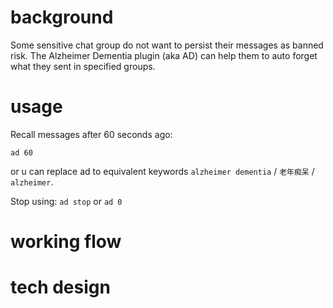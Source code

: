 # background

Some sensitive chat group do not want to persist their messages as banned risk. 
The Alzheimer Dementia plugin (aka AD) can help them to auto forget what they sent in specified groups.

# usage

Recall messages after 60 seconds ago:

```text
ad 60
```

or u can replace ad to equivalent keywords `alzheimer dementia` / `老年痴呆` / `alzheimer`.

Stop using: `ad stop` or `ad 0`

# working flow



# tech design

